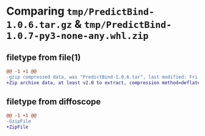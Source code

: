 # Comparing `tmp/PredictBind-1.0.6.tar.gz` & `tmp/PredictBind-1.0.7-py3-none-any.whl.zip`

## filetype from file(1)

```diff
@@ -1 +1 @@
-gzip compressed data, was "PredictBind-1.0.6.tar", last modified: Fri Apr  5 19:38:32 2024, max compression
+Zip archive data, at least v2.0 to extract, compression method=deflate
```

## filetype from diffoscope

```diff
@@ -1 +1 @@
-GzipFile
+ZipFile
```

